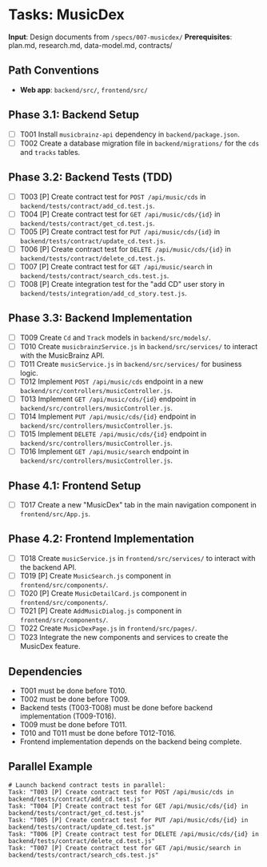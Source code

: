 # Tasks: MusicDex

**Input**: Design documents from `/specs/007-musicdex/`
**Prerequisites**: plan.md, research.md, data-model.md, contracts/

## Path Conventions
- **Web app**: `backend/src/`, `frontend/src/`

## Phase 3.1: Backend Setup
- [ ] T001 Install `musicbrainz-api` dependency in `backend/package.json`.
- [ ] T002 Create a database migration file in `backend/migrations/` for the `cds` and `tracks` tables.

## Phase 3.2: Backend Tests (TDD)
- [ ] T003 [P] Create contract test for `POST /api/music/cds` in `backend/tests/contract/add_cd.test.js`.
- [ ] T004 [P] Create contract test for `GET /api/music/cds/{id}` in `backend/tests/contract/get_cd.test.js`.
- [ ] T005 [P] Create contract test for `PUT /api/music/cds/{id}` in `backend/tests/contract/update_cd.test.js`.
- [ ] T006 [P] Create contract test for `DELETE /api/music/cds/{id}` in `backend/tests/contract/delete_cd.test.js`.
- [ ] T007 [P] Create contract test for `GET /api/music/search` in `backend/tests/contract/search_cds.test.js`.
- [ ] T008 [P] Create integration test for the "add CD" user story in `backend/tests/integration/add_cd_story.test.js`.

## Phase 3.3: Backend Implementation
- [ ] T009 Create `Cd` and `Track` models in `backend/src/models/`.
- [ ] T010 Create `musicbrainzService.js` in `backend/src/services/` to interact with the MusicBrainz API.
- [ ] T011 Create `musicService.js` in `backend/src/services/` for business logic.
- [ ] T012 Implement `POST /api/music/cds` endpoint in a new `backend/src/controllers/musicController.js`.
- [ ] T013 Implement `GET /api/music/cds/{id}` endpoint in `backend/src/controllers/musicController.js`.
- [ ] T014 Implement `PUT /api/music/cds/{id}` endpoint in `backend/src/controllers/musicController.js`.
- [ ] T015 Implement `DELETE /api/music/cds/{id}` endpoint in `backend/src/controllers/musicController.js`.
- [ ] T016 Implement `GET /api/music/search` endpoint in `backend/src/controllers/musicController.js`.

## Phase 4.1: Frontend Setup
- [ ] T017 Create a new "MusicDex" tab in the main navigation component in `frontend/src/App.js`.

## Phase 4.2: Frontend Implementation
- [ ] T018 Create `musicService.js` in `frontend/src/services/` to interact with the backend API.
- [ ] T019 [P] Create `MusicSearch.js` component in `frontend/src/components/`.
- [ ] T020 [P] Create `MusicDetailCard.js` component in `frontend/src/components/`.
- [ ] T021 [P] Create `AddMusicDialog.js` component in `frontend/src/components/`.
- [ ] T022 Create `MusicDexPage.js` in `frontend/src/pages/`.
- [ ] T023 Integrate the new components and services to create the MusicDex feature.

## Dependencies
- T001 must be done before T010.
- T002 must be done before T009.
- Backend tests (T003-T008) must be done before backend implementation (T009-T016).
- T009 must be done before T011.
- T010 and T011 must be done before T012-T016.
- Frontend implementation depends on the backend being complete.

## Parallel Example
```
# Launch backend contract tests in parallel:
Task: "T003 [P] Create contract test for POST /api/music/cds in backend/tests/contract/add_cd.test.js"
Task: "T004 [P] Create contract test for GET /api/music/cds/{id} in backend/tests/contract/get_cd.test.js"
Task: "T005 [P] Create contract test for PUT /api/music/cds/{id} in backend/tests/contract/update_cd.test.js"
Task: "T006 [P] Create contract test for DELETE /api/music/cds/{id} in backend/tests/contract/delete_cd.test.js"
Task: "T007 [P] Create contract test for GET /api/music/search in backend/tests/contract/search_cds.test.js"
```